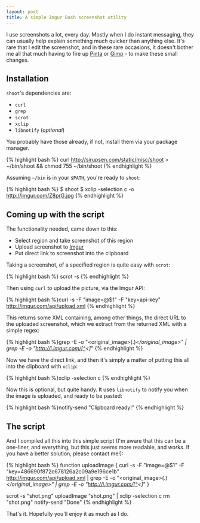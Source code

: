```yaml
---
layout: post
title: A simple Imgur Bash screenshot utility
---
```


I use screenshots a lot, every day. Mostly when I do instant messaging, they can usually help explain something much quicker than anything else. It's rare that I edit the screenshot, and in these rare occasions, it doesn't bother me all that much having to fire up [Pinta](http://pinta-project.com/) or [Gimp](http://www.gimp.org/) - to make these small changes.

## Installation

`shoot`'s dependencies are: 

* `curl`
* `grep`
* `scrot` 
* `xclip`
* `libnotify` (*optional*)

You probably have those already, if not, install them via your package manager.

{% highlight bash %}
curl http://sirupsen.com/static/misc/shoot > ~/bin/shoot && chmod 755 ~/bin/shoot
{% endhighlight %}

Assuming `~/bin` is in your `$PATH`, you're ready to `shoot`:

{% highlight bash %}
$ shoot
$ xclip -selection c -o
http://imgur.com/Z8prG.jpg
{% endhighlight %}

## Coming up with the script

The functionality needed, came down to this:

* Select region and take screenshot of this region
* Upload screenshot to [Imgur](http://imgur.com)
* Put direct link to screenshot into the clipboard

Taking a screenshot, of a specified region is quite easy with `scrot`:

{% highlight bash %}
scrot -s
{% endhighlight %}

Then using `curl` to upload the picture, via the Imgur API:

{% highlight bash %}curl -s -F "image=@$1" -F "key=api-key" \
http://imgur.com/api/upload.xml {% endhighlight %}

This returns some XML containing, among other things, the direct URL to the uploaded screenshot, which we extract from the returned XML with a simple regex:

{% highlight bash %}grep -E -o "<original_image>(.)*</original_image>" | \
grep -E -o "http://i.imgur.com/[^<]*" {% endhighlight %}

Now we have the direct link, and then it's simply a matter of putting this all into the clipboard with `xclip`:

{% highlight bash %}xclip -selection c {% endhighlight %}

Now this is optional, but quite handy. It uses `libnotify` to notify you when the image is uploaded, and ready to be pasted:

{% highlight bash %}notify-send "Clipboard ready!" {% endhighlight %}

## The script

And I compiled all this into this simple script (I'm aware that this can be a one-liner, and everything, but this just seems more readable, and *works*. If you have a better solution, please contact me!):

{% highlight bash %}
function uploadImage {
  curl -s -F "image=@$1" -F "key=486690f872c678126a2c09a9e196ce1b" http://imgur.com/api/upload.xml | grep -E -o "<original_image>(.)*</original_image>" | grep -E -o "http://i.imgur.com/[^<]*"
}

scrot -s "shot.png" 
uploadImage "shot.png" | xclip -selection c
rm "shot.png"
notify-send "Done"
{% endhighlight %}

That's it. Hopefully you'll enjoy it as much as I do.
